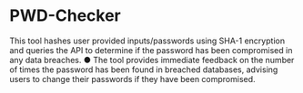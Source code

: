 # PWD-Checker
This tool hashes user provided inputs/passwords using SHA-1 encryption and queries the API to determine if the password has been compromised in any data breaches. ● The tool provides immediate feedback on the number of times the password has been found in breached databases, advising users to change their passwords if they have been compromised.
